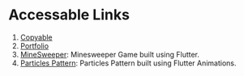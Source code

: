 # Accessable Links

1. [Copyable](https://amannegi.github.io/copyable/)
2. [Portfolio](https://amannegi.github.io/portfolio/)
3. [MineSweeper](https://amannegi.github.io/minesweeper/): Minesweeper Game built using Flutter.
4. [Particles Pattern](https://amannegi.github.io/particles/): Particles Pattern built using Flutter Animations.
